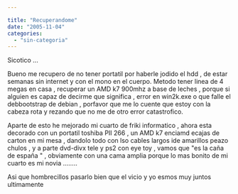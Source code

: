```yaml
---

title: "Recuperandome"
date: "2005-11-04"
categories: 
  - "sin-categoria"
---
```


Sicotico ...

Bueno me recupero de no tener portatil por haberle jodido el hdd , de estar semanas sin internet y con el mono en el cuerpo. Metodo tener linea de 4 megas en casa , recuperar un AMD k7 900mhz a base de leches , porque si alguien es capaz de decirme que significa , error en win2k.exe o que falle el debbootstrap de debian , porfavor que me lo cuente que estoy con la cabeza rota y rezando que no me de otro error catastrofico.

Aparte de esto he mejorado mi cuarto de friki informatico , ahora esta decorado con un portatil toshiba PII 266 , un AMD k7 enciamd ecajas de carton en mi mesa , dandolo todo con lso cables largos ide amarillos peazo chulos , y a parte dvd-divx tele y ps2 con eye toy , vamos que "es la caña de españa " , obviamente con una cama amplia porque lo mas bonito de mi cuarto es mi novia ........

Asi que hombrecillos pasarlo bien que el vicio y yo esmos muy juntos ultimamente
